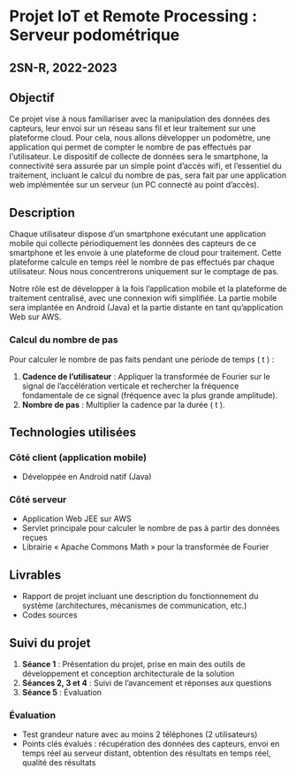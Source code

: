 # Projet IoT et Remote Processing : Serveur podométrique

## 2SN-R, 2022-2023


## Objectif
Ce projet vise à nous familiariser avec la manipulation des données des capteurs, leur envoi sur un réseau sans fil et leur traitement sur une plateforme cloud. Pour cela, nous allons développer un podomètre, une application qui permet de compter le nombre de pas effectués par l'utilisateur. Le dispositif de collecte de données sera le smartphone, la connectivité sera assurée par un simple point d’accès wifi, et l’essentiel du traitement, incluant le calcul du nombre de pas, sera fait par une application web implémentée sur un serveur (un PC connecté au point d’accès).

## Description
Chaque utilisateur dispose d’un smartphone exécutant une application mobile qui collecte périodiquement les données des capteurs de ce smartphone et les envoie à une plateforme de cloud pour traitement. Cette plateforme calcule en temps réel le nombre de pas effectués par chaque utilisateur. Nous nous concentrerons uniquement sur le comptage de pas.

Notre rôle est de développer à la fois l’application mobile et la plateforme de traitement centralisé, avec une connexion wifi simplifiée. La partie mobile sera implantée en Android (Java) et la partie distante en tant qu’application Web sur AWS.

### Calcul du nombre de pas
Pour calculer le nombre de pas faits pendant une période de temps \( t \) :
1. **Cadence de l’utilisateur** : Appliquer la transformée de Fourier sur le signal de l’accélération verticale et rechercher la fréquence fondamentale de ce signal (fréquence avec la plus grande amplitude).
2. **Nombre de pas** : Multiplier la cadence par la durée \( t \).

## Technologies utilisées
### Côté client (application mobile)
- Développée en Android natif (Java)

### Côté serveur
- Application Web JEE sur AWS
- Servlet principale pour calculer le nombre de pas à partir des données reçues
- Librairie « Apache Commons Math » pour la transformée de Fourier

## Livrables
- Rapport de projet incluant une description du fonctionnement du système (architectures, mécanismes de communication, etc.)
- Codes sources

## Suivi du projet
1. **Séance 1** : Présentation du projet, prise en main des outils de développement et conception architecturale de la solution
2. **Séances 2, 3 et 4** : Suivi de l’avancement et réponses aux questions
3. **Séance 5** : Évaluation

### Évaluation
- Test grandeur nature avec au moins 2 téléphones (2 utilisateurs)
- Points clés évalués : récupération des données des capteurs, envoi en temps réel au serveur distant, obtention des résultats en temps réel, qualité des résultats
